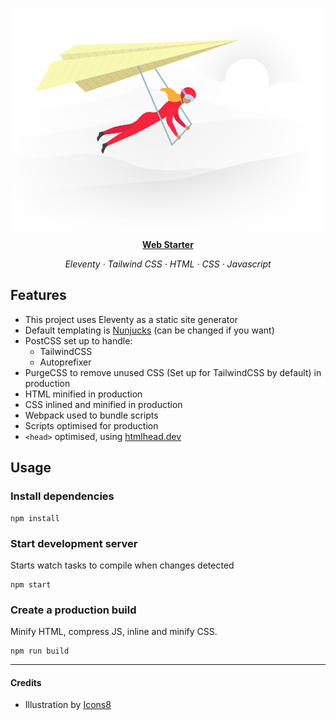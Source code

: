<p align="center">
	<img src="/src/static/sample.png" alt="Getting off the ground" width="500" align="center" />
</p>

<p align="center"><a href="https://webstarter.chriscollins.me"><strong>Web Starter</strong></a></p>

<p align="center"><em>Eleventy · Tailwind CSS · HTML · CSS · Javascript</em></p>

## Features 

- This project uses Eleventy as a static site generator
- Default templating is [Nunjucks](https://mozilla.github.io/nunjucks/) (can be changed if you want)
- PostCSS set up to handle:
	- TailwindCSS
	- Autoprefixer 
- PurgeCSS to remove unused CSS (Set up for TailwindCSS by default) in production
- HTML minified in production
- CSS inlined and minified in production
- Webpack used to bundle scripts
- Scripts optimised for production
- `<head>` optimised, using [htmlhead.dev](https://www.htmlhead.dev)


## Usage

### Install dependencies

```
npm install
```

### Start development server
Starts watch tasks to compile when changes detected

```
npm start
```

### Create a production build 
Minify HTML, compress JS, inline and minify CSS.

``` 
npm run build
```

---

#### Credits

- Illustration by [Icons8](https://icons8.com/ouch/illustration/fogg-message-sent)


